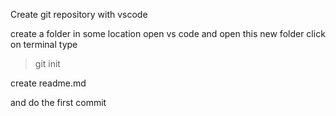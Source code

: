 

Create git repository with vscode

create a folder in some location 
open vs code and open this new folder
click on terminal 
type 
> git init

create readme.md

and do the first commit 